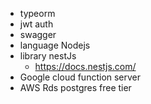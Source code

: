 - typeorm
- jwt auth
- swagger
- language Nodejs
- library nestJs
  - https://docs.nestjs.com/
- Google cloud function server
- AWS Rds postgres free tier